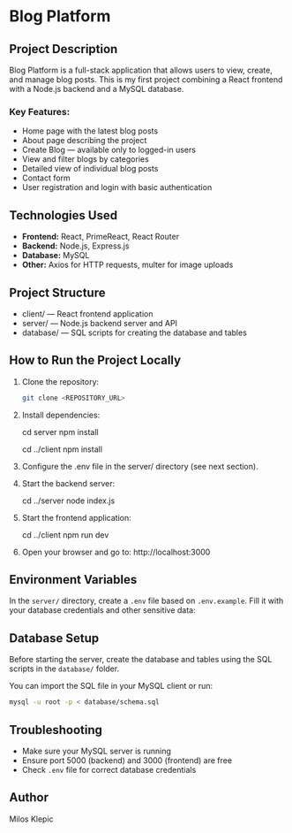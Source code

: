 # Blog Platform

## Project Description

Blog Platform is a full-stack application that allows users to view, create, and manage blog posts. This is my first project combining a React frontend with a Node.js backend and a MySQL database.

### Key Features:

- Home page with the latest blog posts
- About page describing the project
- Create Blog — available only to logged-in users
- View and filter blogs by categories
- Detailed view of individual blog posts
- Contact form
- User registration and login with basic authentication

## Technologies Used

- **Frontend:** React, PrimeReact, React Router
- **Backend:** Node.js, Express.js
- **Database:** MySQL
- **Other:** Axios for HTTP requests, multer for image uploads

## Project Structure

- client/ — React frontend application
- server/ — Node.js backend server and API
- database/ — SQL scripts for creating the database and tables

## How to Run the Project Locally

1. Clone the repository:

   ```bash
   git clone <REPOSITORY_URL>
   ```

2. Install dependencies:

   cd server
   npm install

   cd ../client
   npm install

3. Configure the .env file in the server/ directory (see next section).

4. Start the backend server:

   cd ../server
   node index.js

5. Start the frontend application:

   cd ../client
   npm run dev

6. Open your browser and go to: http://localhost:3000

## Environment Variables

In the `server/` directory, create a `.env` file based on `.env.example`. Fill it with your database credentials and other sensitive data:

## Database Setup

Before starting the server, create the database and tables using the SQL scripts in the `database/` folder.

You can import the SQL file in your MySQL client or run:

```bash
mysql -u root -p < database/schema.sql

```

## Troubleshooting

- Make sure your MySQL server is running
- Ensure port 5000 (backend) and 3000 (frontend) are free
- Check `.env` file for correct database credentials

## Author

Milos Klepic
